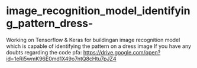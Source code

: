 # image_recognition_model_identifying_pattern_dress-
Working on Tensorflow &amp; Keras for buildingan image recognition model which is capable of identifying the pattern on a dress image
If you have any doubts regarding the code pfa:
https://drive.google.com/open?id=1eRi5wmK96E0md1X49o7ntQ8cHtu7pJZ4
